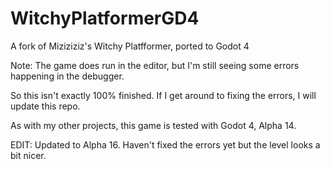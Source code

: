 # WitchyPlatformerGD4
A fork of Miziziziz's Witchy Platfformer, ported to Godot 4


Note: The game does run in the editor, but I'm still seeing some errors happening in the debugger.

So this isn't exactly 100% finished. If I get around to fixing the errors, I will update this repo.

As with my other projects, this game is tested with Godot 4, Alpha 14. 


EDIT: Updated to Alpha 16. Haven't fixed the errors yet but the level looks a bit nicer. 